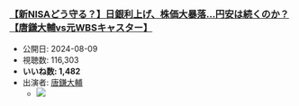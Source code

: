 ### [【新NISAどう守る？】日銀利上げ、株価大暴落…円安は続くのか？【唐鎌大輔vs元WBSキャスター】](https://www.youtube.com/watch?v=y729kavIyK4)
-   公開日: 2024-08-09
-   視聴数: 116,303
-   **いいね数: 1,482**
-   出演者: [唐鎌大輔](/rehacq_fan/people/唐鎌大輔 "wikilink")
    - [![](https://img.youtube.com/vi/y729kavIyK4/hqdefault.jpg)](https://www.youtube.com/watch?v=y729kavIyK4)
